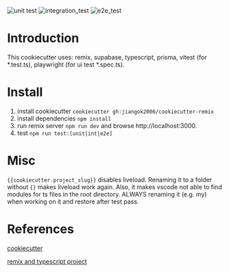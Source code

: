 ![unit test](https://github.com/jiangok2006/cookiecutter-remix/actions/workflows/main_unit_test.yml/badge.svg)
![integration_test](https://github.com/jiangok2006/cookiecutter-remix/actions/workflows/main_integration_test.yml/badge.svg)
![e2e_test](https://github.com/jiangok2006/cookiecutter-remix/actions/workflows/main_e2e_test.yml/badge.svg)

# Introduction

This cookiecutter uses: remix, supabase, typescript, prisma, vitest (for *.test.ts), playwright (for ui test *.spec.ts).

# Install

1. install cookiecutter `cookiecutter gh:jiangok2006/cookiecutter-remix`
1. install dependencies `npm install`
1. run remix server `npm run dev` and browse http://localhost:3000.
1. test `npm run test:[unit|int|e2e]`

# Misc

`{{cookiecutter.project_slug}}` disables liveload. Renaming it to a folder without `{}` makes liveload work again. Also, it makes vscode not able to find modules for ts files in the root directory. ALWAYS renaming it (e.g. my) when working on it and restore after test pass.

# References

[cookiecutter](https://cookiecutter.readthedocs.io/en/2.4.0/tutorials/tutorial2.html#step-1-name-your-cookiecutter)

[remix and typescript project](https://coderpad.io/blog/development/how-to-build-a-web-application-with-typescript-and-remix/)
